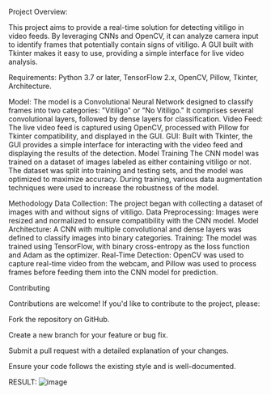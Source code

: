 Project Overview:


This project aims to provide a real-time solution for detecting vitiligo in video feeds. By leveraging CNNs and OpenCV, it can analyze camera input to identify frames that potentially contain signs of vitiligo. A GUI built with Tkinter makes it easy to use, providing a simple interface for live video analysis.

Requirements:
Python 3.7 or later,
TensorFlow 2.x,
OpenCV,
Pillow,
Tkinter,
Architecture.


Model: The model is a Convolutional Neural Network designed to classify frames into two categories: "Vitiligo" or "No Vitiligo." It comprises several convolutional layers, followed by dense layers for classification.
Video Feed: The live video feed is captured using OpenCV, processed with Pillow for Tkinter compatibility, and displayed in the GUI.
GUI: Built with Tkinter, the GUI provides a simple interface for interacting with the video feed and displaying the results of the detection.
Model Training
The CNN model was trained on a dataset of images labeled as either containing vitiligo or not. The dataset was split into training and testing sets, and the model was optimized to maximize accuracy. During training, various data augmentation techniques were used to increase the robustness of the model.

Methodology
Data Collection: The project began with collecting a dataset of images with and without signs of vitiligo.
Data Preprocessing: Images were resized and normalized to ensure compatibility with the CNN model.
Model Architecture: A CNN with multiple convolutional and dense layers was defined to classify images into binary categories.
Training: The model was trained using TensorFlow, with binary cross-entropy as the loss function and Adam as the optimizer.
Real-Time Detection: OpenCV was used to capture real-time video from the webcam, and Pillow was used to process frames before feeding them into the CNN model for prediction.



Contributing


Contributions are welcome! If you'd like to contribute to the project, please:



Fork the repository on GitHub.


Create a new branch for your feature or bug fix.


Submit a pull request with a detailed explanation of your changes.


Ensure your code follows the existing style and is well-documented.



RESULT:
![image](https://github.com/kashayp0607/Vitiligo-Detection/assets/105981293/e4b20c8f-5001-4606-8221-b144c54f11a7)
